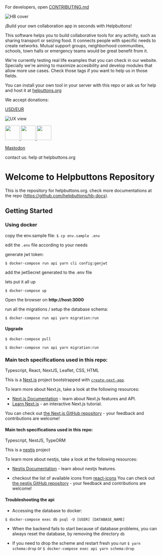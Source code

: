 For developers, open [CONTRIBUTING.md](/CONTRIBUTING.md) 

![HB cover](/web/public/assets/images/hb_landscape_02_small.jpg?raw=true "hb cover")

¡Build your own collaboration app in seconds with Helpbuttons! 

This software helps you to build collaborative tools for any activity, such as sharing transport or seizing food. It connects people with specific needs to create networks. Mutual support groups, neighborhood communities, schools, town halls or emergency teams would be great benefit from it.

We're currently testing real life examples that you can check in our website. Specially we're aiming to maximize accesibility and develop modules that allow more use cases. Check those tags if you want to help us in those fields.

You can install your own tool in your server with this repo or ask us for help and host it at <a rel="me" href="https://helpbuttons.org">helputtons.org</a>

We accept donations: 

[USD/EUR](https://buy.stripe.com/9AQ5kl3CYaIvgRW6ou)

![UX view](https://watchoutfreedom.com/wp-content/uploads/2024/03/Captura-de-Pantalla-2024-03-13-a-las-21.30.09-2048x1124.jpg "UX view")



[<img src="https://static.fsf.org/nosvn/images/socials/mastodon.png" width="48">
](https://fosstodon.org/@helpbuttonsorg)
[<img src="https://lh3.googleusercontent.com/-DE6obBjEEko/YJ_w7v1-0WI/AAAAAAAAI1c/LVh2thnkuk88FBGAbm0hpuzHSXZcwGjaACLcBGAsYHQ/image.png" width="48">
](https://t.me/+ls0xkQlG8uBlZjZk)
[<img src="https://apkbolt.com/wp-content/uploads/2018/08/Discord-Apk.png" width="48">
](https://discord.gg/UBKWHuj2Vn)

<a rel="me" href="https://fosstodon.org/@helpbuttonsorg">Mastodon</a>

contact us: help _at_ helpbuttons.org
# Welcome to Helpbuttons Repository

This is the repository for helpbuttons.org. check more documentations at the repo (https://github.com/helpbuttons/hb-docs).

## Getting Started

### Using docker

copy the env.sample file:
`$ cp env.sample .env`

edit the `.env` file according to your needs

generate jwt token:

`$ docker-compose run api yarn cli config:genjwt`

add the jwtSecret generated to the .env file

lets put it all up

`$ docker-compose up`

Open the browser on **http://host:3000**

run all the migrations / setup the database schema:

`$ docker-compose run api yarn migration:run`

#### Upgrade

`$ docker-compose pull`

`$ docker-compose run api yarn migration:run`

### Main tech specifications used in this repo:

Typescript, React, NextJS, Leaflet, CSS, HTML

This is a [Next.js](https://nextjs.org/) project bootstrapped with [`create-next-app`](https://github.com/vercel/next.js/tree/canary/packages/create-next-app).

To learn more about Next.js, take a look at the following resources:

- [Next.js Documentation](https://nextjs.org/docs) - learn about Next.js features and API.
- [Learn Next.js](https://nextjs.org/learn) - an interactive Next.js tutorial.

You can check out [the Next.js GitHub repository](https://github.com/vercel/next.js/) - your feedback and contributions are welcome!

#### Main tech specifications used in this repo:

Typescript, NestJS, TypeORM

This is a [nestjs](https://nestjs.com/) project

To learn more about nestjs, take a look at the following resources:

- [Nestjs Documentation](https://docs.nestjs.com/) - learn about nestjs features.

- checkout the list of available icons from [react-icons](https://react-icons.github.io/react-icons/icons/io5/)
You can check out [the nestjs GitHub repository](https://github.com/nestjs/nest) - your feedback and contributions are welcome!


#### Troubleshooting the api

- Accessing the database to docker:

`$ docker-compose exec db psql -U [USER] [DATABASE_NAME]`

- When the backend fails to start because of database problems, you can always reset the database, by removing the directory `db`

- If you need to drop the scheme and restart fresh you run
`$ yarn schema:drop` or `$ docker-compose exec api yarn schema:drop`

